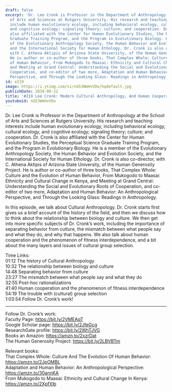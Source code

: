 ```yaml
---
draft: false
excerpt: 'Dr. Lee Cronk is Professor in the Department of Anthropology at the School
  of Arts and Sciences at Rutgers University. His research and teaching interests
  include human evolutionary ecology, including behavioral ecology, cultural ecology,
  and cognitive ecology; signaling theory; culture; and cooperation. Dr. Cronk is
  also affiliated with the Center for Human Evolutionary Studies, the Perceptual Science
  Graduate Training Program, and the Program in Evolutionary Biology. He is a member
  of the Evolutionary Anthropology Society, the Human Behavior and Evolution Society,
  and the International Society for Human Ethology. Dr. Cronk is also co-director,
  with C. Athena Aktipis of Arizona State University, of the Human Generosity Project.
  He is author or co-author of three books, That Complex Whole: Culture and the Evolution
  of Human Behavior, From Mukogodo to Maasai: Ethnicity and Cultural Change in Kenya,
  and Meeting at Grand Central: Understanding the Social and Evolutionary Roots of
  Cooperation, and co-editor of two more, Adaptation and Human Behavior: An Anthropological
  Perspective, and Through the Looking Glass: Readings in Anthropology.'
id: e219
image: https://i.ytimg.com/vi/nG53WmHvVDo/hqdefault.jpg
publishDate: 2019-08-22
title: '#219 Lee Cronk: Modern Cultural Anthropology, And Human Cooperation'
youtubeid: nG53WmHvVDo
---
```

Dr. Lee Cronk is Professor in the Department of Anthropology at the School of Arts and Sciences at Rutgers University. His research and teaching interests include human evolutionary ecology, including behavioral ecology, cultural ecology, and cognitive ecology; signaling theory; culture; and cooperation. Dr. Cronk is also affiliated with the Center for Human Evolutionary Studies, the Perceptual Science Graduate Training Program, and the Program in Evolutionary Biology. He is a member of the Evolutionary Anthropology Society, the Human Behavior and Evolution Society, and the International Society for Human Ethology. Dr. Cronk is also co-director, with C. Athena Aktipis of Arizona State University, of the Human Generosity Project. He is author or co-author of three books, That Complex Whole: Culture and the Evolution of Human Behavior, From Mukogodo to Maasai: Ethnicity and Cultural Change in Kenya, and Meeting at Grand Central: Understanding the Social and Evolutionary Roots of Cooperation, and co-editor of two more, Adaptation and Human Behavior: An Anthropological Perspective, and Through the Looking Glass: Readings in Anthropology.

In this episode, we talk about Cultural Anthropology. Dr. Cronk starts first gives us a brief account of the history of the field, and then we discuss how to think about the relationship between biology and culture. We then get into more specific subjects of Dr. Cronk’s work, including the importance of separating behavior from culture, the mismatch between what people say and what they do, and why that happens. We also talk about human cooperation and the phenomenon of fitness interdependence, and a bit about the many layers and issues of cultural group selection.

Time Links:  
01:12  The history of Cultural Anthropology  
10:32  The relationship between biology and culture  
14:48  Separating behavior from culture                              
23:27  The mismatch between what people say and what they do  
32:55  Post-hoc rationalizations  
41:40  Human cooperation and the phenomenon of fitness interdependence  
54:19  The trouble with (cultural) group selection  
1:03:54  Follow Dr. Cronk’s work!

---

Follow Dr. Cronk’s work:  
Faculty Page: https://bit.ly/2VMEAqT  
Google Scholar page: https://bit.ly/2JfeGcg  
ResearchGate profile: https://bit.ly/2WhTJVG  
Books an Amazon: https://amzn.to/2xzrDat  
The Human Generosity Project: https://bit.ly/2LBVBTm

Relevant books:  
That Complex Whole: Culture And The Evolution Of Human Behavior: https://amzn.to/2JpOMBL  
Adaptation and Human Behavior: An Anthropological Perspective: https://amzn.to/30annKA  
From Mukogodo to Maasai: Ethnicity and Cultural Change In Kenya: https://amzn.to/2XpfXlb
